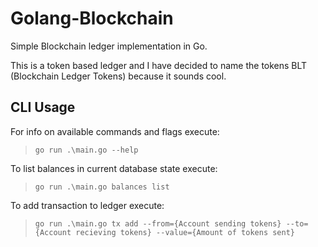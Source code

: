 # Golang-Blockchain
Simple Blockchain ledger implementation in Go. 

This is a token based ledger and I have decided to name the tokens BLT (Blockchain Ledger Tokens) because it sounds cool.


## CLI Usage

For info on available commands and flags execute:

> `go run .\main.go --help`

To list balances in current database state execute:
   
> `go run .\main.go balances list`

To add transaction to ledger execute:
> `go run .\main.go tx add --from={Account sending tokens} --to={Account recieving tokens} --value={Amount of tokens sent}`

<!--Hidden Notes:
    * Event-based architecture: production, consumtion, reaction to events (eg. transaction is event, update state is reaction)
    * Reward: for every specific time interval like every week, creator of blockchain gets rewarded a specific amount of tokens like 100
              balance verification is skipped for reward transactions
    * Blockchain is a database. The token supply, initial user balances, and global blockchain settings are defined in a Genesis file. The Genesis balances indicate what the 
       original blockchain state was and are never updated afterwards. The database state changes are called Transactions (TX).
    * Decentralized: every user has a copy of the blockchain on their disk, so one user can't change the entire blockchain.
-->
